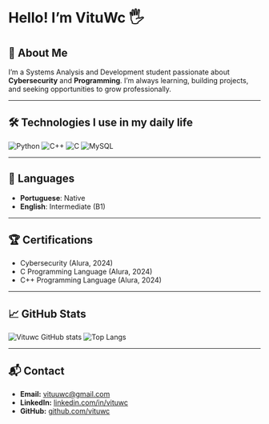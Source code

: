 # Hello! I’m VituWc 🖐️  

## 🚀 About Me
I’m a Systems Analysis and Development student passionate about **Cybersecurity** and **Programming**. I’m always learning, building projects, and seeking opportunities to grow professionally.

---

## 🛠️ Technologies I use in my daily life
  ![Python](https://img.shields.io/badge/Python-3776AB?style=for-the-badge&logo=python&logoColor=white&color=30363d)   ![C++](https://img.shields.io/badge/C%2B%2B-00599C?style=for-the-badge&logo=c%2B%2B&logoColor=white&color=30363d)    ![C](https://img.shields.io/badge/C-00599C?style=for-the-badge&logo=c&logoColor=white&color=30363d)    ![MySQL](https://img.shields.io/badge/MySQL-4479A1?style=for-the-badge&logo=mysql&logoColor=white&color=30363d)  


 

---

## 💬 Languages
- **Portuguese**: Native  
- **English**: Intermediate (B1)  

---

## 🏆 Certifications  
- Cybersecurity (Alura, 2024)  
- C Programming Language (Alura, 2024)  
- C++ Programming Language (Alura, 2024)  

---

## 📈 GitHub Stats
![Vituwc GitHub stats](https://github-readme-stats.vercel.app/api?username=vituwc&show_icons=true&theme=transparent)
![Top Langs](https://github-readme-stats.vercel.app/api/top-langs/?username=vituwc&layout=compact&theme=transparent)  

---

## 📬 Contact
- **Email:** [vituuwc@gmail.com](mailto:vituuwc@gmail.com)  
- **LinkedIn:** [linkedin.com/in/vituwc](https://linkedin.com/in/vituwc)  
- **GitHub:** [github.com/vituwc](https://github.com/vituwc)  


